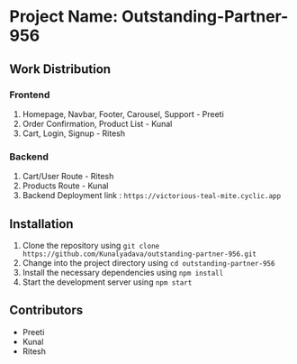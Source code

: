 # Project Name: Outstanding-Partner-956

## Work Distribution 

### Frontend 
1. Homepage, Navbar, Footer, Carousel, Support - Preeti
2. Order Confirmation, Product List - Kunal
3. Cart, Login, Signup - Ritesh

### Backend 
1. Cart/User Route - Ritesh
2. Products Route - Kunal
3. Backend Deployment link : `https://victorious-teal-mite.cyclic.app`

## Installation

1. Clone the repository using `git clone https://github.com/Kunalyadava/outstanding-partner-956.git`
2. Change into the project directory using `cd outstanding-partner-956`
3. Install the necessary dependencies using `npm install`
4. Start the development server using `npm start`

## Contributors 

- Preeti 
- Kunal 
- Ritesh
